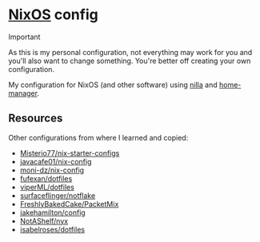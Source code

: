 # [NixOS](https://nixos.org) config

> [!IMPORTANT]
> As this is my personal configuration, not everything may work for you and you'll also want to change something. You're better off creating your own configuration.

My configuration for NixOS (and other software) using [nilla](https://github.com/nilla-nix/nilla) and [home-manager](https://github.com/nix-community/home-manager).

## Resources
Other configurations from where I learned and copied:
- [Misterio77/nix-starter-configs](https://github.com/Misterio77/nix-starter-configs)
- [javacafe01/nix-config](https://github.com/javacafe01/nix-config)
- [moni-dz/nix-config](https://github.com/moni-dz/nix-config)
- [fufexan/dotfiles](https://github.com/fufexan/dotfiles)
- [viperML/dotfiles](https://github.com/viperML/dotfiles)
- [surfaceflinger/notflake](https://github.com/surfaceflinger/notflake)
- [FreshlyBakedCake/PacketMix](https://github.com/FreshlyBakedCake/PacketMix)
- [jakehamilton/config](https://github.com/jakehamilton/config)
- [NotAShelf/nyx](https://github.com/NotAShelf/nyx)
- [isabelroses/dotfiles](https://github.com/isabelroses/dotfiles)

